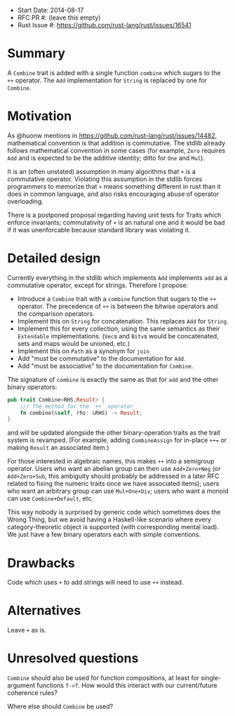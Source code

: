 - Start Date: 2014-08-17
- RFC PR #: (leave this empty)
- Rust Issue #: https://github.com/rust-lang/rust/issues/16541

# Summary

A `Combine` trait is added with a single function `combine` which sugars to
the `++` operator. The `Add` implementation for `String` is replaced by one
for `Combine`.

# Motivation

As @huonw mentions in https://github.com/rust-lang/rust/issues/14482, mathematical
convention is that addition is commutative. The stdlib already follows mathematical
convention in some cases (for example, `Zero` requires `Add` and is expected to
be the additive identity; ditto for `One` and `Mul`).

It is an (often unstated) assumption in many algorithms that `+` is a commutative
operator. Violating this assumption in the stdlib forces programmers to memorize
that `+` means something different in rust than it does in common language, and
also risks encouraging abuse of operator overloading.

There is a postponed proposal regarding having unit tests for Traits which enforce
invariants; commutativity of `+` is an natural one and it would be bad if it was
unenforcable because standard library was violating it.

# Detailed design

Currently everything in the stdlib which implements `Add` implements `add` as a
commutative operator, except for strings. Therefore I propose:
- Introduce a `Combine` trait with a `combine` function that sugars to the `++`
operator. The precedence of `++` is between the bitwise operators and the comparison operators.
- Implement this on `String` for concatenation. This replaces `Add` for `String`.
- Implement this for every collection, using the same semantics as their `Extendable`
  implementations. (`Vec`s and `Bitv`s would be concatenated, sets and maps would
  be unioned, etc.)
- Implement this on `Path` as a synonym for `join`
- Add "must be commutative" to the documentation for `Add`.
- Add "must be associative" to the documentation for `Combine`.

The signature of `combine` is exactly the same as that for `add` and the other
binary operators:

````rust
pub trait Combine<RHS,Result> {
    /// The method for the `++` operator
    fn combine(&self, rhs: &RHS) -> Result;
}
````
and will be updated alongside the other binary-operation traits as the trait system
is revamped. (For example, adding `CombineAssign` for in-place `++=` or making
`Result` an associated item.)

For those interested in algebraic names, this makes `++` into a semigroup operator.
Users who want an abelian group can then use `Add+Zero+Neg` (or `Add+Zero+Sub`,
this ambiguity should probably be addressed in a later RFC related to fixing the
numeric traits once we have associated items); users who want an arbitrary group
can use `Mul+One+Div`; users who want a monoid can use `Combine+Default`, etc.

This way nobody is surprised by generic code which sometimes does the Wrong Thing,
but we avoid having a Haskell-like scenario where every category-theoretic object
is supported (with corresponding mental load). We just have a few binary operators
each with simple conventions.

# Drawbacks

Code which uses `+` to add strings will need to use `++` instead.

# Alternatives

Leave `+` as is.

# Unresolved questions

`Combine` should also be used for function compositions, at least for single-argument
functions `T->T`. How would this interact with our current/future coherence rules?

Where else should `Combine` be used?


